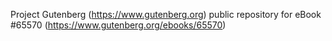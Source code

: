 Project Gutenberg (https://www.gutenberg.org) public repository for
eBook #65570 (https://www.gutenberg.org/ebooks/65570)

